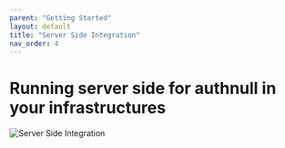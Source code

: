```yaml
---
parent: "Getting Started"
layout: default
title: "Server Side Integration"
nav_order: 4
---
```

# Running server side for authnull in your infrastructures

![Server Side Integration](../../../assets/images/Serverside.png)
